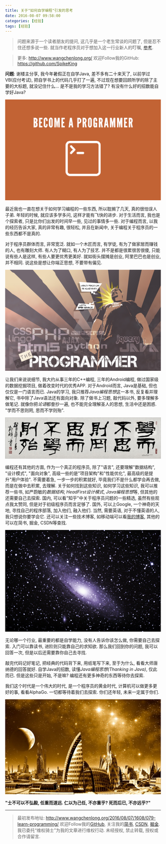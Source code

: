 ```yaml
---
title: 关于"如何自学编程"引发的思考
date: 2016-08-07 09:58:00
categories: [经验]
tags: [经验]
---
```


> 问题来源于一个读者朋友的提问, 这几乎是一个老生常谈的问题了, 但是忍不住还想多说一些. 就当作老程序员对于想加入这一行业新人的叮嘱, [参考](http://www.jianshu.com/p/089172900e33).

<!-- more -->
> 更多: http://www.wangchenlong.org/
> 欢迎Follow我的GitHub: https://github.com/SpikeKing

**问题**: 谢楼主分享, 我今年暑假正在自学Java, 差不多有二十来天了, 以前学过VB(应付考试), 把自学书上的代码几乎打了一遍, 不过现在想要回顾所学的除了主要的大标题, 就没记住什么... 是不是我的学习方法错了? 有没有什么好的招数能自学好Java?

![程序员](079-learn-programming/programmer-logo.png)


最近我也一直在想关于如何学习编程的一些东西, 所以耽搁了几天, 真的很怕误人子弟. 年轻的时候, 就应该多学多问, 这样才能有飞快的进步. 对于生活而言, 我也是个探索者, 只是比你们出发的时间早一些, 见过的事情多一些. 对于编程而言, 以我的经历告诉大家, 真的非常有趣, 很轻松, 并且在新闻中, 关于编程关于程序员的一些东西都不是真的.

对于程序员群体而言, 非常宽泛. 就如一个木匠而言, 有学徒, 有为了做家居而赚钱的人, 也有雕刻大师. 有人为了糊口, 有人为了技艺. 并不是都是很累很苦很傻, 只能说有些人是这样, 有些人要更优秀更美好. 就如街头摆摊是创业, 阿里巴巴也是创业, 并不相同. 说这些是想让你端正思想, 不要带有偏见.

![Master](079-learn-programming/programmer-master.png)

让我们来说说细节, 我大约从事三年的C++编程, 三年的Android编程, 做过国家级的数据挖掘项目, 做着改变时代的优秀APP. 对于Android而言, Java是基础, 但也仅仅是一门语言而已. Java的学习, 我只推荐*Java编程思想*这一本书, 反复看并理解它, 书中除了Java语法还有面向对象. 除了做书上习题, 敲代码以外, 要多理解多做笔记. 就像你把*论语*都誊抄一遍, 也不能完全理解圣人的思想, 生活中还是困惑. "学而不思则罔, 思而不学则殆".

![学而不思则罔, 思而不学则殆](079-learn-programming/programmer-kongzi.png)

编程还有其他的方面, 作为一个真正的程序员, 除了"语言", 还要理解"数据结构", "设计模式", "面向对象", 高级一些的是"项目架构"和"性能优化", 最高级的是提升"用户体验". 不需要着急, 一步一步的积累就好, 毕竟我们不是什么都学会再去做, 而是在做中去积累, 去理解. 关于如何找到这些知识, 如何学习这些知识, 我可以推荐一些书, 如严蔚敏的*数据结构*, *HeadFirst设计模式*, *Java编程思想*等, 但其他的还需要自己去探索. 国内, 可以看"知乎"中关于程序员问题的一些精选, 虽然有些观点我太赞同, 但是对于初级程序员而言足够了. 国外, 可以上Google, 一个神奇的天地, 寻找自己的程序部落, 加入他们, 融入他们. 当然, 需要英语, 对于不懂英语的人, 我只想说你要学会它. 还可以关注一些技术博客, 如移动端可以看[我的博客](http://www.jianshu.com/users/e2b4dd6d3eb4/latest_articles), 其他的可以在简书, 掘金, CSDN等查找.

![探索](079-learn-programming/programmer-search.png)

无论哪一个行业, 最重要的都是自学能力, 没有人告诉你该怎么做, 你需要自己去探索. 入门可以靠读书, 进阶则只能靠自己的求知欲. 那么我们回到你的问题, 我可以回答一次, 但是以后还需要靠你自己去寻找.

敲完代码记好笔记, 把经典的代码背下来, 用纸笔写下来, 至于为什么, 看看大师唐纳德的回答就好. 自学Java的招数, 读懂*Java编程思想(Thanking in Java)*, 仅此而已. 但是这些只是开始, 不是嘛? 编程还有更多神奇的东西等待你去探索.

我们这个时代是一个伟大的时代, 是一个程序员的黄金时代, 计算机可以做更多更好的事, 看看AlphaGo. 一切都等待着我们去探索. 你们还年轻, 未来一定属于你们.

![黄金时代](079-learn-programming/programmer-age.png)

**"士不可以不弘毅, 任重而道远. 仁以为己任, 不亦重乎? 死而后已, 不亦远乎?"**

---

> 最初发布地址: 
> http://www.wangchenlong.org/2016/08/07/1608/079-learn-programming/
> 欢迎Follow我的[GitHub](https://github.com/SpikeKing), 关注我的[简书](http://www.jianshu.com/users/e2b4dd6d3eb4/latest_articles), [CSDN](http://blog.csdn.net/caroline_wendy), [掘金](http://gold.xitu.io/#/user/56de98c2f3609a005442ec58). 
> 我已委托“维权骑士”为我的文章进行维权行动. 未经授权, 禁止转载, 授权或合作请留言.

